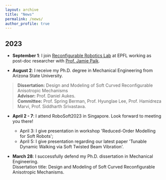 ```yaml
---
layout: archive
title: "News"
permalink: /news/
author_profile: true
---
```

## 2023
* **September 1**: I join [Reconfigurable Robotics Lab](https://www.epfl.ch/labs/rrl/) at EPFL working as post-doc researcher with [Prof. Jamie Paik](https://people.epfl.ch/jamie.paik/?lang=en).

* **August 2**: I receive my Ph.D. degree in Mechanical Engineering from Arizona State University.
> **Dissertation:** Design and Modeling of Soft Curved Reconfigurable Anisotropic Mechanisms\
> **Advisor:** Prof. Daniel Aukes.\
> **Committee:** Prof. Spring Berman, Prof. Hyunglae Lee, Prof. Hamidreza Marvi, Prof. Siddharth Srivastava.


* **April 2 - 7**: I attend RoboSoft2023 in Singapore. Look forward to meeting you there!
    * April 3: I give presentation in workshop 'Reduced-Order Modelling for Soft Robots';
    * April 5: I give presentation regarding our latest paper 'Tunable Dynamic Walking via Soft Twisted Beam Vibration'.

* **March 28**: I successfully defend my Ph.D. dissertation in Mechanical Engineering.\
Dissertation title: Design and Modeling of Soft Curved Reconfigurable Anisotropic Mechanisms.
